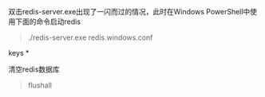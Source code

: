 双击redis-server.exe出现了一闪而过的情况，此时在Windows PowerShell中使用下面的命令启动redis

>  ./redis-server.exe redis.windows.conf

keys *

清空redis数据库

> flushall

